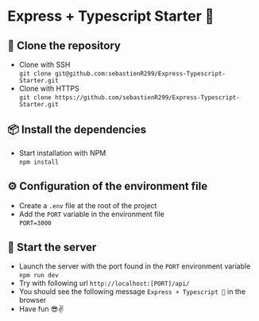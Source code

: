 # Express + Typescript Starter 🦄

## 📁 Clone the repository

- Clone with SSH  
``git clone git@github.com:sebastienR299/Express-Typescript-Starter.git``
- Clone with HTTPS  
``git clone https://github.com/sebastienR299/Express-Typescript-Starter.git``

## 📦 Install the dependencies

- Start installation with NPM  
``npm install``

## ⚙️ Configuration of the environment file

- Create a ``.env`` file at the root of the project
- Add the ``PORT`` variable in the environment file  
``PORT=3000``

## 🚀 Start the server

- Launch the server with the port found in the ``PORT`` environment variable  
``npm run dev``
- Try with following url ``http://localhost:[PORT]/api/``
- You should see the following message ``Express + Typescript 🦄`` in the browser
- Have fun 😎✌️

